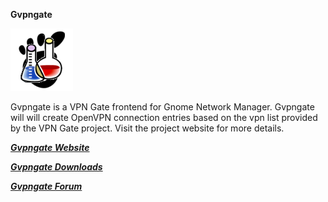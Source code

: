 **Gvpngate**


![](https://github.com/Gwiz65/gvpngate/blob/master/gvpngate.png)

Gvpngate is a VPN Gate frontend for Gnome Network Manager.  Gvpngate will will create OpenVPN connection entries based on the vpn list provided by the VPN Gate project. Visit the project website for more details.


***[Gvpngate Website](https://gwiz65.github.io/gvpngate/)***

***[Gvpngate Downloads](https://gwiz65.github.io/gvpngate/downloads.html)***

***[Gvpngate Forum](http://gvpngate.boards.net)***



